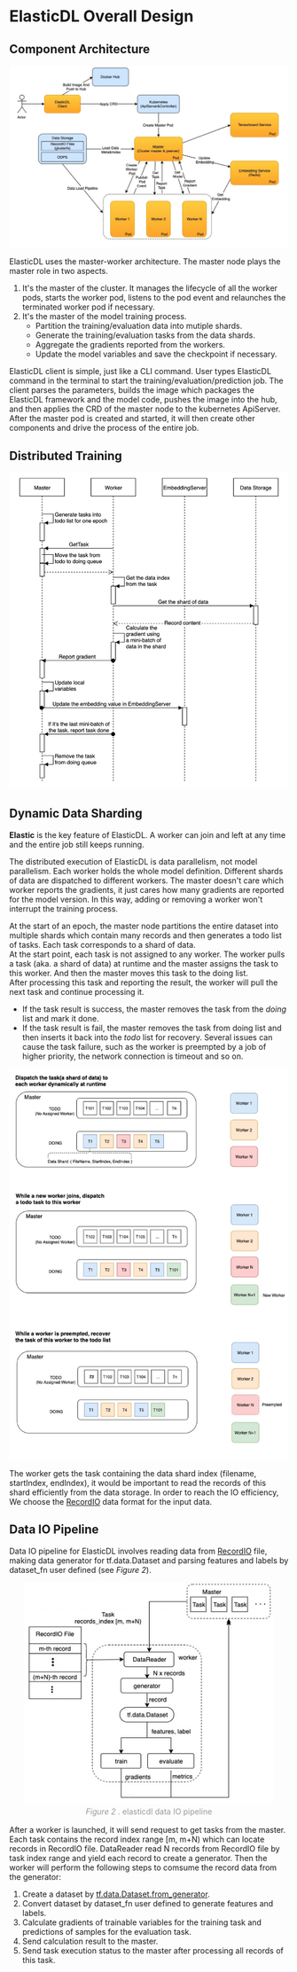 # ElasticDL Overall Design

## Component Architecture

![component_architecture](/doc/figures/component_architecture.jpg)

ElasticDL uses the master-worker architecture. The master node plays the master role in two aspects.

1. It's the master of the cluster. It manages the lifecycle of all the worker pods, starts the worker pod, listens to the pod event and relaunches the terminated worker pod if necessary.
2. It's the master of the model training process.
   * Partition the training/evaluation data into mutiple shards.
   * Generate the training/evaluation tasks from the data shards.
   * Aggregate the gradients reported from the workers.
   * Update the model variables and save the checkpoint if necessary.

ElasticDL client is simple, just like a CLI command. User types ElasticDL command in the terminal to start the training/evaluation/prediction job. The client parses the parameters, builds the image which packages the ElasticDL framework and the model code, pushes the image into the hub, and then applies the CRD of the master node to the kubernetes ApiServer. After the master pod is created and started, it will then create other components and drive the process of the entire job.

## Distributed Training

![distributed_training_sequence](/doc/figures/distributed_training_sequence.jpg)

## Dynamic Data Sharding

**Elastic** is the key feature of ElasticDL. A worker can join and left at any time and the entire job still keeps running.

The distributed execution of ElasticDL is data parallelism, not model parallelism. Each worker holds the whole model definition. Different shards of data are dispatched to different workers. The master doesn't care which worker reports the gradients, it just cares how many gradients are reported for the model version. In this way, adding or removing a worker won't interrupt the training process.

At the start of an epoch, the master node partitions the entire dataset into multiple shards which contain many records and then generates a todo list of tasks. Each task corresponds to a shard of data.\
At the start point, each task is not assigned to any worker. The worker pulls a task (aka. a shard of data) at runtime and the master assigns the task to this worker. And then the master moves this task to the doing list.\
After processing this task and reporting the result, the worker will pull the next task and continue processing it.

* If the task result is success, the master removes the task from the *doing* list and mark it done.
* If the task result is fail, the master removes the task from doing list and then inserts it back into the *todo* list for recovery. Several issues can cause the task failure, such as the worker is preempted by a job of higher priority, the network connection is timeout and so on.

![dynamic_data_sharding](/doc/figures/dynamic_data_sharding.png)

The worker gets the task containing the data shard index (filename, startIndex, endIndex), it would be important to read the records of this shard efficiently from the data storage. In order to reach the IO efficiency, We choose the [RecordIO](https://github.com/elasticdl/recordio) data format for the input data.

## Data IO Pipeline

Data IO pipeline for ElasticDL involves reading data from [RecordIO](https://github.com/elasticdl/recordio) file, making data generator for tf.data.Dataset and parsing features and labels by dataset_fn user defined (see <em> Figure 2</em>).

<center>
    <img src="figures/data_io_pipeline.jpg" height="400" width="450">
    <br>
    <div style="
    display: inline-block;
    color: #999;
    padding: 2px;"><em>Figure 2 </em>. elasticdl data IO pipeline</div>
</center>

After a worker is launched, it will send request to get tasks from the master. Each task contains the record index range [m, m+N) which can locate records in RecordIO file. DataReader read N records from RecordIO file by task index range and yield each record to create a generator. Then the worker will perform the following steps to comsume the record data from the generator:

1. Create a dataset by [tf.data.Dataset.from_generator](https://www.tensorflow.org/api_docs/python/tf/data/Dataset#from_generator).
2. Convert dataset by dataset_fn user defined to generate features and labels.
3. Calculate gradients of trainable variables for the training task and predictions of samples for the evaluation task.
4. Send calculation result to the master.
5. Send task execution status to the master after processing all records of this task.
